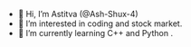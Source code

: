 - 👋 Hi, I’m Astitva (@Ash-Shux-4)
- 👀 I’m interested in coding and stock market.
- 🌱 I’m currently learning C++ and Python
.

<!---
Ash-Shux-4/Ash-Shux-4 is a ✨ special ✨ repository because its `README.md` (this file) appears on your GitHub profile.
You can click the Preview link to take a look at your changes.
--->
